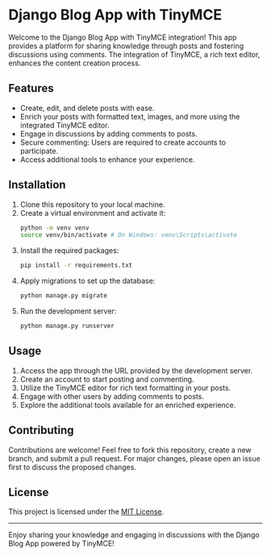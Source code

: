 # Django Blog App with TinyMCE

Welcome to the Django Blog App with TinyMCE integration! This app provides a platform for sharing knowledge through posts and fostering discussions using comments. The integration of TinyMCE, a rich text editor, enhances the content creation process.

## Features

- Create, edit, and delete posts with ease.
- Enrich your posts with formatted text, images, and more using the integrated TinyMCE editor.
- Engage in discussions by adding comments to posts.
- Secure commenting: Users are required to create accounts to participate.
- Access additional tools to enhance your experience.

## Installation

1. Clone this repository to your local machine.
2. Create a virtual environment and activate it:
   ```bash
   python -m venv venv
   source venv/bin/activate # On Windows: venv\Scripts\activate
4. Install the required packages:
   ```bash
   pip install -r requirements.txt
6. Apply migrations to set up the database:
   ```bash
   python manage.py migrate
8. Run the development server:
   ```bash
   python manage.py runserver

## Usage

1. Access the app through the URL provided by the development server.
2. Create an account to start posting and commenting.
3. Utilize the TinyMCE editor for rich text formatting in your posts.
4. Engage with other users by adding comments to posts.
5. Explore the additional tools available for an enriched experience.

## Contributing

Contributions are welcome! Feel free to fork this repository, create a new branch, and submit a pull request. For major changes, please open an issue first to discuss the proposed changes.

## License

This project is licensed under the [MIT License](LICENSE).

---

Enjoy sharing your knowledge and engaging in discussions with the Django Blog App powered by TinyMCE!

